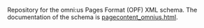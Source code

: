 Repository for the omni:us Pages Format (OPF) XML schema. The documentation of the schema is [pagecontent_omnius.html](pagecontent_omnius.html).

